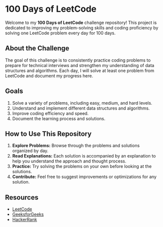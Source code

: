 # 100 Days of LeetCode

Welcome to my **100 Days of LeetCode** challenge repository! This project is dedicated to improving my problem-solving skills and coding proficiency by solving one LeetCode problem every day for 100 days.

## About the Challenge

The goal of this challenge is to consistently practice coding problems to prepare for technical interviews and strengthen my understanding of data structures and algorithms. Each day, I will solve at least one problem from LeetCode and document my progress here.


## Goals

1. Solve a variety of problems, including easy, medium, and hard levels.
2. Understand and implement different data structures and algorithms.
3. Improve coding efficiency and speed.
4. Document the learning process and solutions.


## How to Use This Repository

1. **Explore Problems:** Browse through the problems and solutions organized by day.
2. **Read Explanations:** Each solution is accompanied by an explanation to help you understand the approach and thought process.
3. **Practice:** Try solving the problems on your own before looking at the solutions.
4. **Contribute:** Feel free to suggest improvements or optimizations for any solution.

## Resources

- [LeetCode](https://leetcode.com/)
- [GeeksforGeeks](https://www.geeksforgeeks.org/)
- [HackerRank](https://www.hackerrank.com/)

